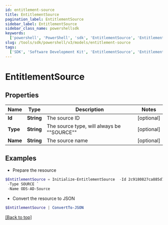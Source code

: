 ```yaml
---
id: entitlement-source
title: EntitlementSource
pagination_label: EntitlementSource
sidebar_label: EntitlementSource
sidebar_class_name: powershellsdk
keywords:
  ['powershell', 'PowerShell', 'sdk', 'EntitlementSource', 'EntitlementSource']
slug: /tools/sdk/powershell/v3/models/entitlement-source
tags:
  ['SDK', 'Software Development Kit', 'EntitlementSource', 'EntitlementSource']
---
```


# EntitlementSource

## Properties

| Name | Type | Description | Notes |
| --- | --- | --- | --- |
| **Id** | **String** | The source ID | [optional] |
| **Type** | **String** | The source type, will always be ""SOURCE"" | [optional] |
| **Name** | **String** | The source name | [optional] |

## Examples

- Prepare the resource

```powershell
$EntitlementSource = Initialize-EntitlementSource  -Id 2c9180827ca885d7017ca8ce28a000eb `
 -Type SOURCE `
 -Name ODS-AD-Source
```

- Convert the resource to JSON

```powershell
$EntitlementSource | ConvertTo-JSON
```

[[Back to top]](#)
